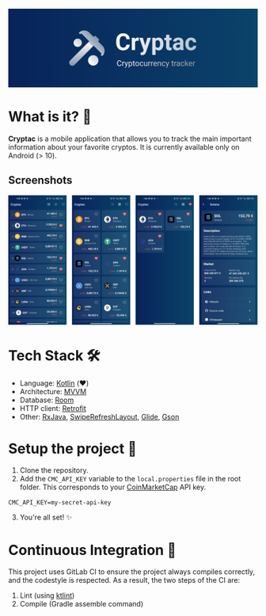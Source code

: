 ![Banner](.assets/banner.png)

# What is it? 🤔

**Cryptac** is a mobile application that allows you to track the main important information about
your favorite cryptos. It is currently available only on Android (> 10).


## Screenshots

![Screenshots](.assets/screenshots.png)


# Tech Stack 🛠

- Language: [Kotlin](https://kotlinlang.org/) (❤️)
- Architecture: [MVVM](https://en.wikipedia.org/wiki/Model%E2%80%93view%E2%80%93viewmodel)
- Database: [Room](https://developer.android.com/jetpack/androidx/releases/room)
- HTTP client: [Retrofit](https://square.github.io/retrofit/)
- Other: [RxJava](https://github.com/ReactiveX/RxJava), [SwipeRefreshLayout](https://developer.android.com/jetpack/androidx/releases/swiperefreshlayout), [Glide](https://github.com/bumptech/glide), [Gson](https://github.com/google/gson)

# Setup the project 🔄

1. Clone the repository.
2. Add the `CMC_API_KEY` variable to the `local.properties` file in the root folder. This
corresponds to your [CoinMarketCap](https://coinmarketcap.com/api) API key.

```properties
CMC_API_KEY=my-secret-api-key
```

3. You're all set! ✨

# Continuous Integration 🧪

This project uses GitLab CI to ensure the project always compiles correctly, and the codestyle is
respected. As a result, the two steps of the CI are:

1. Lint (using [ktlint](https://github.com/pinterest/ktlint))
2. Compile (Gradle assemble command)
